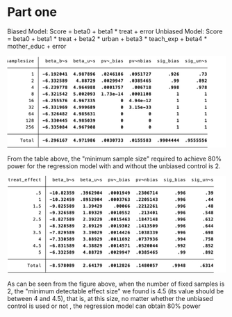 # Part one

Biased Model: Score = beta0 + beta1 * treat + error
Unbiased Model: Score = beta0 + beta1 * treat + beta2 * urban + beta3 * teach_exp + beta4 * mother_educ + error

![Graph1](Part1a.png)

From the table above, the "minimum sample size" required to achieve 80% power for the regression model with and without the unbiased control is 2.

![Graph2](Part1b.png)

As can be seen from the figure above, when the number of fixed samples is 2, the "minimum detectable effect size" we found is 4.5 (its value should be between 4 and 4.5), that is, at this size, no matter whether the unbiased control is used or not , the regression model can obtain 80% power
